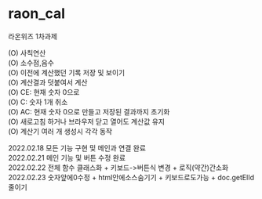 # raon_cal
라온위즈 1차과제   

(O) 사칙연산   
(O) 소수점,음수    
(O) 이전에 계산했던 기록 저장 및 보이기   
(O) 계산결과 덧붙여서 계산   
(O) CE: 현재 숫자 0으로   
(O) C: 숫자 1개 취소   
(O) AC: 현재 숫자 0으로 만들고 저장된 결과까지 초기화   
(O) 새로고침 하거나 브라우저 닫고 열어도 계산값 유지      
(O) 계산기 여러 개 생성시 각각 동작      

2022.02.18 모든 기능 구현 및 메인과 연결 완료   
2022.02.21 메인 기능 및 버튼 수정 완료   
2022.02.22 전체 함수 클래스화 + 키보드->버튼식 변경 + 로직(약간)간소화   
2022.02.23 숫자앞에0수정 + html안에소스숨기기 + 키보드로도가능 + doc.getElId줄이기   